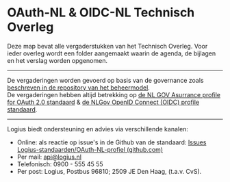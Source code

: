 # OAuth-NL & OIDC-NL Technisch Overleg

Deze map bevat alle vergaderstukken van het Technisch Overleg. 
Voor ieder overleg wordt een folder aangemaakt waarin de agenda, de bijlagen en het verslag worden opgenomen.

---

De vergaderingen worden gevoerd op basis van de governance zoals [beschreven in de repository van het beheermodel](https://github.com/Logius-standaarden/OAuth-Beheermodel).  
De vergaderingen hebben altijd betrekking op [de NL GOV Asurrance profile for OAuth 2.0 standaard](https://github.com/Logius-standaarden/OAuth-NL-profiel) & [de NLGov OpenID Connect (OIDC) profile standaard](https://github.com/Logius-standaarden/OIDC-NLGOV).  

---

Logius biedt ondersteuning en advies via verschillende kanalen:
- Online: als reactie op issue's in de Github van de standaard: [Issues Logius-standaarden/OAuth-NL-profiel (github.com)](https://github.com/Logius-standaarden/OAuth-NL-profiel/issues)
- Per mail: api@logius.nl
- Telefonisch: 0900 - 555 45 55
- Per post: Logius, Postbus 96810; 2509 JE Den Haag, (t.a.v. CvS).

